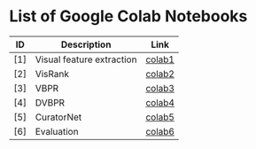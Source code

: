 # List of Google Colab Notebooks

|    ID        | Description     | Link      | 
|------------|---------|---------|
| [1]        | Visual feature extraction | [colab1](#) |
| [2]        | VisRank | [colab2](#) |
| [3]        | VBPR | [colab3](#) |
| [4]        | DVBPR | [colab4](#) |
| [5]        | CuratorNet | [colab5](https://colab.research.google.com/drive/1vGYUbQK8fxOxt_TAoOgok17n2g9VAr2s?usp=sharing) |
| [6]        | Evaluation | [colab6](https://colab.research.google.com/drive/1TCmXpcRHOlzleOrMsX_C3-7Xon4K-oRJ?usp=sharing) |

